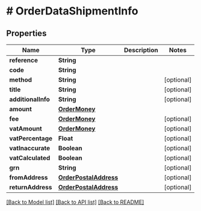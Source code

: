 # # OrderDataShipmentInfo


## Properties 


Name | Type | Description | Notes
------------ | ------------- | ------------- | -------------
**reference**| **String** |   |
**code**| **String** |   |
**method**| **String** |   | [optional]
**title**| **String** |   | [optional]
**additionalInfo**| **String** |   | [optional]
**amount**| [**OrderMoney**](OrderMoney.md) |   |
**fee**| [**OrderMoney**](OrderMoney.md) |   | [optional]
**vatAmount**| [**OrderMoney**](OrderMoney.md) |   | [optional]
**vatPercentage**| **Float** |   | [optional]
**vatInaccurate**| **Boolean** |   | [optional]
**vatCalculated**| **Boolean** |   | [optional]
**grn**| **String** |   | [optional]
**fromAddress**| [**OrderPostalAddress**](OrderPostalAddress.md) |   | [optional]
**returnAddress**| [**OrderPostalAddress**](OrderPostalAddress.md) |   | [optional]


[[Back to Model list]](../../README.md#models) [[Back to API list]](../../README.md#endpoints) [[Back to README]](../../README.md)

